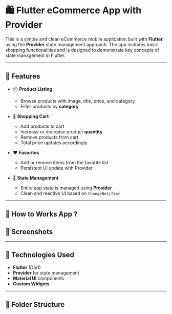 
# 🛍️ Flutter eCommerce App with Provider

This is a simple and clean eCommerce mobile application built with **Flutter** using the **Provider** state management approach. The app includes basic shopping functionalities and is designed to demonstrate key concepts of state management in Flutter.

---

## 🚀 Features

- 📦 **Product Listing**
  - Browse products with image, title, price, and category
  - Filter products by **category**
  
- 🛒 **Shopping Cart**
  - Add products to cart
  - Increase or decrease product **quantity**
  - Remove products from cart
  - Total price updates accordingly

- ❤️ **Favorites**
  - Add or remove items from the favorite list
  - Persistent UI update with Provider

- 📁 **State Management**
  - Entire app state is managed using **Provider**
  - Clean and reactive UI based on `ChangeNotifier`

---
## 📱 How to Works App ?

## 📱 Screenshots



---

## 🧰 Technologies Used

- **Flutter** (Dart)
- **Provider** for state management
- **Material UI** components
- **Custom Widgets**

---

## 📂 Folder Structure

